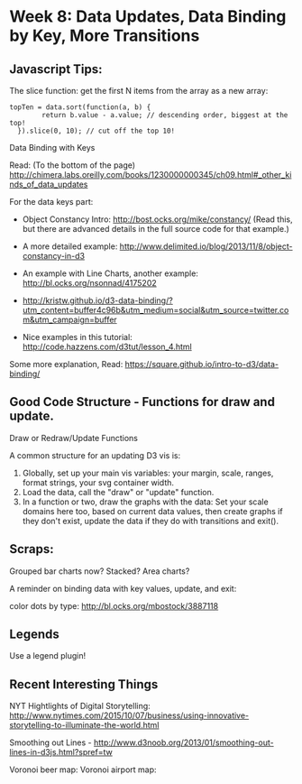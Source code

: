 # Week 8: Data Updates, Data Binding by Key, More Transitions



## Javascript Tips:

The slice function: get the first N items from the array as a new array:

````
topTen = data.sort(function(a, b) {
        return b.value - a.value; // descending order, biggest at the top!
  }).slice(0, 10); // cut off the top 10!
````

Data Binding with Keys

Read: (To the bottom of the page) http://chimera.labs.oreilly.com/books/1230000000345/ch09.html#_other_kinds_of_data_updates


For the data keys part:

* Object Constancy Intro: http://bost.ocks.org/mike/constancy/  (Read this, but there are advanced details in the full source code for that example.)
* A more detailed example: http://www.delimited.io/blog/2013/11/8/object-constancy-in-d3
* An example with Line Charts, another example: http://bl.ocks.org/nsonnad/4175202

* http://kristw.github.io/d3-data-binding/?utm_content=buffer4c96b&utm_medium=social&utm_source=twitter.com&utm_campaign=buffer

* Nice examples in this tutorial: http://code.hazzens.com/d3tut/lesson_4.html


Some more explanation, Read: https://square.github.io/intro-to-d3/data-binding/


## Good Code Structure - Functions for draw and update.

Draw or Redraw/Update Functions

A common structure for an updating D3 vis is:

1. Globally, set up your main vis variables: your margin, scale, ranges, format strings, your svg container width.
2. Load the data, call the "draw" or "update" function.
3. In a function or two, draw the graphs with the data: Set your scale domains here too, based on current data values, then create graphs if they don't exist, update the data if they do with transitions and exit().




## Scraps:


Grouped bar charts now?  Stacked?
Area charts?

A reminder on binding data with key values, update, and exit:


color dots by type: http://bl.ocks.org/mbostock/3887118


## Legends

Use a legend plugin!


## Recent Interesting Things

NYT Hightlights of Digital Storytelling: http://www.nytimes.com/2015/10/07/business/using-innovative-storytelling-to-illuminate-the-world.html


Smoothing out Lines - http://www.d3noob.org/2013/01/smoothing-out-lines-in-d3js.html?spref=tw

Voronoi beer map:
Voronoi airport map:

